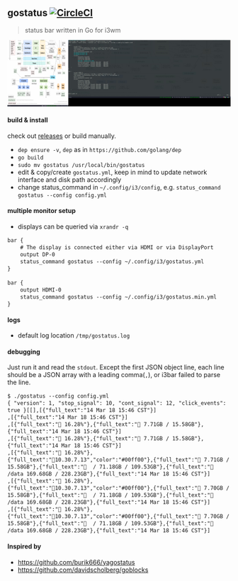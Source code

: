 ## gostatus [![CircleCI](https://circleci.com/gh/lsgrep/gostatus.svg?style=svg)](https://circleci.com/gh/lsgrep/gostatus)

> status bar written in Go for i3wm

![showcase](https://raw.githubusercontent.com/lsgrep/gostatus/master/screenshot.jpg)

#### build & install  
check out [releases](https://github.com/lsgrep/gostatus/releases) or build manually.

* `dep ensure -v`, `dep` as in `https://github.com/golang/dep`
* `go build`
* `sudo mv gostatus /usr/local/bin/gostatus`
* edit & copy/create `gostatus.yml`, keep in mind to update network interface and disk path accordingly
* change status_command in  `~/.config/i3/config`, e.g. `status_command gostatus --config config.yml` 

#### multiple monitor setup
* displays can be queried via `xrandr -q`

```
bar {
    # The display is connected either via HDMI or via DisplayPort
    output DP-0
    status_command gostatus --config ~/.config/i3/gostatus.yml
}

bar {
    output HDMI-0
    status_command gostatus --config ~/.config/i3/gostatus.min.yml
}
```

#### logs
* default log location `/tmp/gostatus.log`

#### debugging
Just run it and read the `stdout`. 
Except the first JSON object line, each line should be a JSON array with a leading comma(`,`), or i3bar failed to parse the line.

```
$ ./gostatus --config config.yml
{ "version": 1, "stop_signal": 10, "cont_signal": 12, "click_events": true }[[],[{"full_text":"14 Mar 18 15:46 CST"}]          
,[{"full_text":"14 Mar 18 15:46 CST"}]                         
,[{"full_text":" 16.28%"},{"full_text":" 7.71GB / 15.58GB"},{"full_text":"14 Mar 18 15:46 CST"}]                             
,[{"full_text":" 16.28%"},{"full_text":" 7.71GB / 15.58GB"},{"full_text":"14 Mar 18 15:46 CST"}]                             
,[{"full_text":" 16.28%"},{"full_text":"10.30.7.13","color":"#00ff00"},{"full_text":" 7.71GB / 15.58GB"},{"full_text":"  / 71.18GB / 109.53GB"},{"full_text":"  /data 169.68GB / 228.23GB"},{"full_text":"14 Mar 18 15:46 CST"}]                          
,[{"full_text":" 16.28%"},{"full_text":"10.30.7.13","color":"#00ff00"},{"full_text":" 7.70GB / 15.58GB"},{"full_text":"  / 71.18GB / 109.53GB"},{"full_text":"  /data 169.68GB / 228.23GB"},{"full_text":"14 Mar 18 15:46 CST"}]                          
,[{"full_text":" 16.28%"},{"full_text":"10.30.7.13","color":"#00ff00"},{"full_text":" 7.70GB / 15.58GB"},{"full_text":"  / 71.18GB / 109.53GB"},{"full_text":"  /data 169.68GB / 228.23GB"},{"full_text":"14 Mar 18 15:46 CST"}]  
```

#### Inspired by
* https://github.com/burik666/yagostatus
* https://github.com/davidscholberg/goblocks
